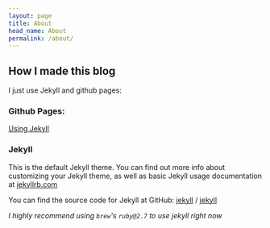 ```yaml
---
layout: page
title: About
head_name: About
permalink: /about/
---
```





## How I made this blog
I just use Jekyll and github pages:

### Github Pages:

[Using Jekyll](https://docs.github.com/en/github/working-with-github-pages/setting-up-a-github-pages-site-with-jekyll)

### Jekyll
This is the default Jekyll theme. You can find out more info about customizing your Jekyll theme, as well as basic Jekyll usage documentation at [jekyllrb.com](https://jekyllrb.com/)

You can find the source code for Jekyll at GitHub:
[jekyll][jekyll-organization] /
[jekyll](https://github.com/jekyll/jekyll)

_I highly recommend using `brew`'s `ruby@2.7` to use jekyll right now_


[jekyll-organization]: https://github.com/jekyll
